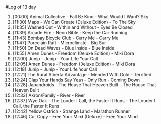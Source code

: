 #Log of 13 day

1. [00:00] Animal Collective - Fall Be Kind - What Would I Want? Sky
1. [11:30] Maps - We Can Create (Deluxe Edition) - To The Sky
1. [11:35] Washed Out - Within and Without - Eyes Be Closed
1. [11:39] Arcade Fire - Neon Bible - Keep the Car Running
1. [11:43] Bombay Bicycle Club - Carry Me - Carry Me
1. [11:47] Porcelain Raft - Microclimate - Big Sur
1. [11:50] On Dead Waves - Blue Inside - Blue Inside
1. [11:55] Amen Dunes - Freedom (Deluxe Edition) - Miki Dora
1. [12:00] Junip - Junip - Your Life Your Call
1. [12:05] Amen Dunes - Freedom (Deluxe Edition) - Miki Dora
1. [12:18] Junip - Junip - Your Life Your Call
1. [12:21] The Rural Alberta Advantage - Mended With Gold - Terrified
1. [12:24] Clap Your Hands Say Yeah - Only Run - Coming Down
1. [12:28] Japandroids - The House That Heaven Built - The House That Heaven Built
1. [12:33] Akron/Family - River - River
1. [12:37] Wye Oak - The Louder I Call, the Faster It Runs - The Louder I Call, the Faster It Runs
1. [12:42] Yellow Ostrich - Strange Land - Marathon Runner
1. [12:46] Cut Copy - Free Your Mind (Deluxe) - Free Your Mind

